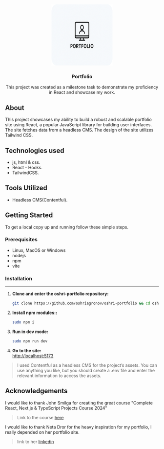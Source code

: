 <br />
<div align="center">
  <a href="https://github.com/oshriagronov/oshri-portfolio">
    <img src="public/logo.png" alt="Logo" width="200" height="200">
  </a>

<h3 align="center">Portfolio</h3>
  <p align="center">
    This project was created as a milestone task to demonstrate my proficiency in React and showcase my work.
  </p>
</div>

## About

This project showcases my ability to build a robust and scalable portfolio site using React, a popular JavaScript library for building user interfaces. The site fetches data from a headless CMS.
The design of the site utilizes Tailwind CSS.

## Technologies used

- js, html & css.
- React - Hooks.
- TailwindCSS.

## Tools Utilized
- Headless CMS(Contentful).

## Getting Started

To get a local copy up and running follow these simple steps.

### Prerequisites

- Linux, MacOS or Windows
- nodejs
- npm
- vite

### Installation

---

1. **Clone and enter the oshri-portfolio repository:**

   ```bash
   git clone https://github.com/oshriagronov/oshri-portfolio && cd oshri-portfolio
   ```

2. **Install npm modules::**

   ```bash
   sudo npm i
   ```

3. **Run in dev mode:**  
   ```bash
   sudo npm run dev
   ```

4. **Go to the site:**
<br/> [http://localhost:5173](http://localhost:5173/)

> I used Contentful as a headless CMS for the project’s assets. You can use anything you like, but you should create a .env file and enter the relevant information to access the assets.

## Acknowledgements

I would like to thank John Smilga for creating the great course "Complete React, Next.js & TypeScript Projects Course 2024"

> Link to the course [here](https://www.udemy.com/course/react-tutorial-and-projects-course/?couponCode=KEEPLEARNING)

I would like to thank Neta Dror for the heavy inspiration for my portfolio, I really depended on her portfolio site.
> link to her [linkedin](https://www.linkedin.com/in/netadror/)
